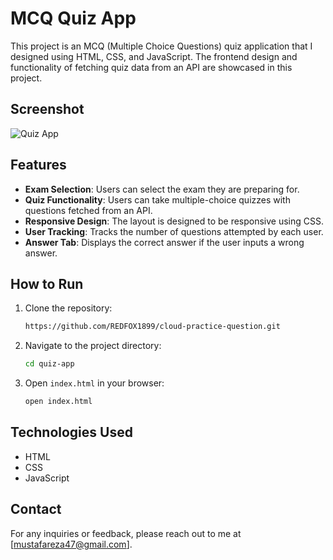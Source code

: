 # MCQ Quiz App

This project is an MCQ (Multiple Choice Questions) quiz application that I designed using HTML, CSS, and JavaScript. The frontend design and functionality of fetching quiz data from an API are showcased in this project.

## Screenshot

![Quiz App](path/to/your/screenshot.png)

## Features

- **Exam Selection**: Users can select the exam they are preparing for.
- **Quiz Functionality**: Users can take multiple-choice quizzes with questions fetched from an API.
- **Responsive Design**: The layout is designed to be responsive using CSS.
- **User Tracking**: Tracks the number of questions attempted by each user.
- **Answer Tab**: Displays the correct answer if the user inputs a wrong answer.

## How to Run

1. Clone the repository:
    ```bash
    https://github.com/REDFOX1899/cloud-practice-question.git
    ```
2. Navigate to the project directory:
    ```bash
    cd quiz-app
    ```
3. Open `index.html` in your browser:
    ```bash
    open index.html
    ```

## Technologies Used

- HTML
- CSS
- JavaScript

## Contact

For any inquiries or feedback, please reach out to me at [mustafareza47@gmail.com].
